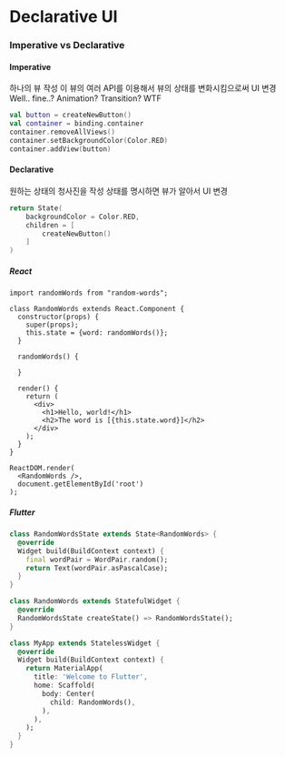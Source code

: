 # Declarative UI

### Imperative vs Declarative

#### Imperative

하나의 뷰 작성
이 뷰의 여러 API를 이용해서 뷰의 상태를 변화시킴으로써 UI 변경
Well.. fine..?
Animation? Transition? WTF

```kotlin
val button = createNewButton()
val container = binding.container
container.removeAllViews()
container.setBackgroundColor(Color.RED)
container.addView(button)
```

#### Declarative

원하는 상태의 청사진을 작성
상태를 명시하면 뷰가 알아서 UI 변경

```kotlin
return State(
    backgroundColor = Color.RED,
    children = [
        createNewButton()
    ]
)
```

##### React

```react
import randomWords from "random-words";

class RandomWords extends React.Component {
  constructor(props) {
    super(props);
    this.state = {word: randomWords()};
  }
  
  randomWords() {
    
  }

  render() {
    return (
      <div>
        <h1>Hello, world!</h1>
        <h2>The word is [{this.state.word}]</h2>
      </div>
    );
  }
}

ReactDOM.render(
  <RandomWords />,
  document.getElementById('root')
);
```

##### Flutter

```dart
class RandomWordsState extends State<RandomWords> {
  @override
  Widget build(BuildContext context) {
    final wordPair = WordPair.random();
    return Text(wordPair.asPascalCase);
  }
}

class RandomWords extends StatefulWidget {
  @override
  RandomWordsState createState() => RandomWordsState();
}

class MyApp extends StatelessWidget {
  @override
  Widget build(BuildContext context) {
    return MaterialApp(            
      title: 'Welcome to Flutter',
      home: Scaffold(
        body: Center(
          child: RandomWords(),
        ),
      ),
    );
  }
}
```